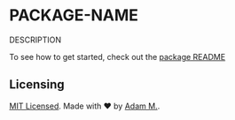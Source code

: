 # PACKAGE-NAME

DESCRIPTION

To see how to get started, check out the [package README](./package/README.md)

## Licensing

[MIT Licensed](./LICENSE). Made with ❤️ by [Adam M.](https://github.com/adammatthiesen).
